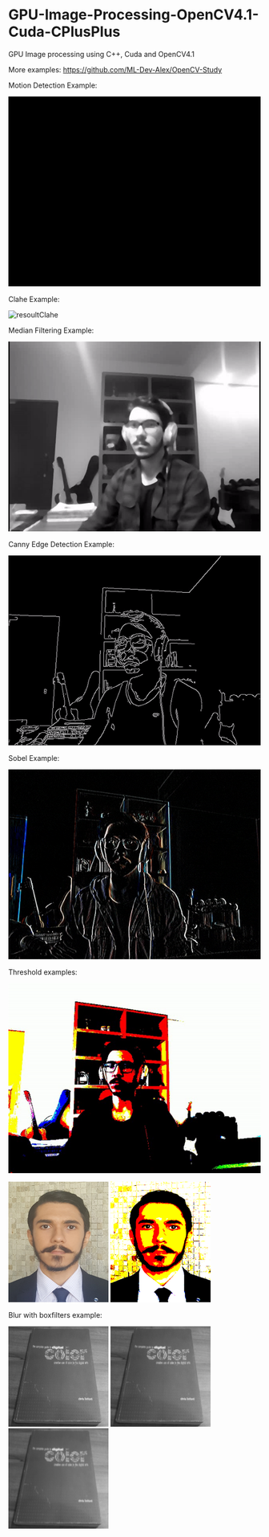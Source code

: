 # GPU-Image-Processing-OpenCV4.1-Cuda-CPlusPlus
GPU Image processing using C++, Cuda and OpenCV4.1

More examples:
https://github.com/ML-Dev-Alex/OpenCV-Study

Motion Detection Example:

![resoultMotion](motion.gif)

Clahe Example:

![resoultClahe](clahe.gif)

Median Filtering Example:

![resoultMedian](median.gif)

Canny Edge Detection Example:

![resoultCanny](canny.gif)

Sobel Example:

![resoultSobel](resoultSobel.gif)

Threshold examples:

![resoultThreshold](resoultThreshold.gif)

<p>
  <img width="200" height="240" src="template.png">
  <img width="200" height="240" src="thresholdedImage.png">
</p>


Blur with boxfilters example:

<p>
  <img width="200" height="200" src="Blurred3x3.png">
  <img width="200" height="200" src="Blurred5x5.png">
  <img width="200" height="200" src="Blurred7x7.png">
</p>
